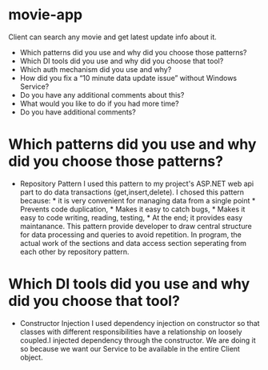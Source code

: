 # movie-app
Client can search any movie and get latest update info about it.

* Which patterns did you use and why did you choose those patterns?
* Which DI tools did you use and why did you choose that tool?
* Which auth mechanism did you use and why?
* How did you fix a “10 minute data update issue” without Windows Service?
* Do you have any additional comments about this?
* What would you like to do if you had more time?
* Do you have additional comments?

# Which patterns did you use and why did you choose those patterns?

* Repository Pattern
I used this pattern to my project's ASP.NET web api part to do data transactions (get,insert,delete).
I chosed this pattern because:
      * it is very convenient for managing data from a single point
      * Prevents code duplication,
      * Makes it easy to catch bugs,
      * Makes it easy to code writing, reading, testing,
      * At the end; it provides easy maintanance.
This pattern provide developer to draw central structure for data processing and queries to avoid repetition.
In program, the actual work of the sections and data access section seperating from each other by repository pattern.
      
# Which DI tools did you use and why did you choose that tool?

* Constructor Injection
I used dependency injection on constructor so that classes with different responsibilities have a relationship on 
loosely coupled.I injected dependency through the constructor. We are doing it so because we want our Service to be available in the entire Client object.
